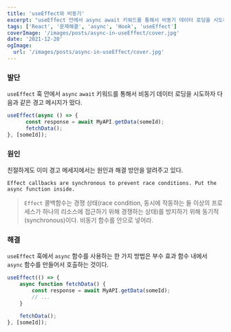 ```yaml
---
title: 'useEffect와 비동기'
excerpt: "useEffect 안에서 async await 키워드를 통해서 비동기 데이터 로딩을 시도하자 경고 메시지가 떴다."
tags: ['React', '문제해결', 'async', 'Hook', 'useEffect']
coverImage: '/images/posts/async-in-useEffect/cover.jpg'
date: '2021-12-20'
ogImage:
  url: '/images/posts/async-in-useEffect/cover.jpg'
---
```


### 발단

`useEffect` 훅 안에서 `async` `await` 키워드를 통해서 비동기 데이터 로딩을 시도하자 다음과 같은 경고 메시지가 떴다.

```jsx
useEffect(async () => {
      const response = await MyAPI.getData(someId);
      fetchData();
}, [someId]);
```

### 원인

친절하게도 이미 경고 메세지에서는 원인과 해결 방안을 알려주고 있다. 

`Effect callbacks are synchronous to prevent race conditions. Put the async function inside.`

> `Effect` 콜백함수는 경쟁 상태(race condition, 동시에 작동하는 둘 이상의 프로세스가 하나의 리소스에 접근하기 위해 경쟁하는 상태)를 방지하기 위해 동기적(synchronous)이다. 비동기 함수를 안으로 넣어라.

### 해결

`useEffect` 훅에서 `async` 함수를 사용하는 한 가지 방법은 부수 효과 함수 내에서 `async` 함수를 만들어서 호출하는 것이다.

```jsx
useEffect(() => {
    async function fetchData() {
        const response = await MyAPI.getData(someId);
        // ...
    }

    fetchData();
}, [someId]); 
```
